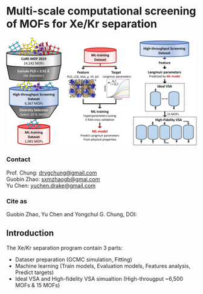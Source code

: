# Multi-scale computational screening of MOFs for Xe/Kr separation
                     
![Workflow of this work](/Figures/workflow.png "workflow")

### Contact
Prof. Chung: drygchung@gmail.com                                               
Guobin Zhao: sxmzhaogb@gmai.com            
Yu Chen:     yuchen.drake@gmail.com                      
### Cite as
Guobin Zhao, Yu Chen and Yongchul G. Chung, DOI: 

## Introduction

The Xe/Kr separation program contain 3 parts:
- Dataser preparation (GCMC simulation, Fitting)
- Machine learning (Train models, Evaluation models, Features analysis, Predict targets)
- Ideal VSA and High-fidelity VSA simualtion (High-througput ~6,500 MOFs & 15 MOFs)

